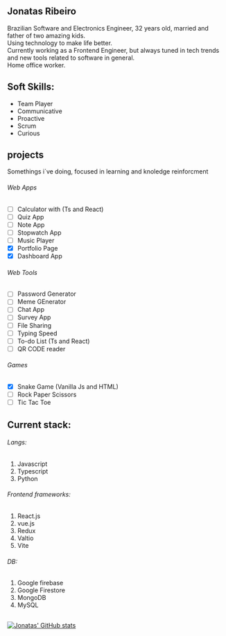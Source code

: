 ## **Jonatas Ribeiro**

Brazilian Software and Electronics Engineer, 32 years old, married and father of two amazing kids. <br/>
Using technology to make life better. <br/>
Currently working as a Frontend Engineer, but always tuned in tech trends and new tools related to software in general. <br/>
Home office worker.

## Soft Skills:
- Team Player
- Communicative
- Proactive
- Scrum
- Curious

## projects
Somethings i´ve doing, focused in learning and knoledge reinforcment
###### Web Apps
- [ ] Calculator with (Ts and React)
- [ ] Quiz App
- [ ] Note App
- [ ] Stopwatch App
- [ ] Music Player
- [X] Portfolio Page
- [X] Dashboard App

###### Web Tools
- [ ] Password Generator
- [ ] Meme GEnerator
- [ ] Chat App
- [ ] Survey App
- [ ] File Sharing
- [ ] Typing Speed
- [ ] To-do List (Ts and React)
- [ ] QR CODE reader

###### Games
- [X] Snake Game (Vanilla Js and HTML)
- [ ] Rock Paper Scissors
- [ ] Tic Tac Toe 

## Current stack:
###### Langs: 
1. Javascript
2. Typescript
3. Python

###### Frontend frameworks:
1. React.js
2. vue.js
3. Redux
4. Valtio
5. Vite

###### DB:
1. Google firebase
2. Google Firestore
3. MongoDB
4. MySQL

## 
[![Jonatas' GitHub stats](https://github-readme-stats.vercel.app/api?username=jonriber&count_private=true&show_icons=true&theme=tokyonight&hide=contribs,prs)](https://github.com/anuraghazra/github-readme-stats)
